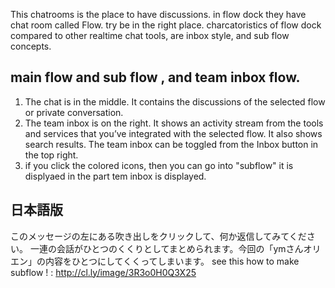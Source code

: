 
This chatrooms is the place to have discussions. in flow dock they have chat room called Flow. try be in the right place. 
charcatoristics of flow dock compared to other realtime chat tools, are inbox style, and sub flow concepts.

## main flow and sub flow , and team inbox flow.

1. The chat is in the middle. It contains the discussions of the selected flow or private conversation.
2. The team inbox is on the right. It shows an activity stream from the tools and services that you’ve integrated with the selected flow. It also shows search results. The team inbox can be toggled from the Inbox button in the top right.
3. if you click the colored icons, then you can go into "subflow" it is displyaed in the part tem inbox is displayed. 


日本語版
-----------------------------------------------------------------
このメッセージの左にある吹き出しをクリックして、何か返信してみてください。
一連の会話がひとつのくくりとしてまとめられます。今回の「ymさんオリエン」の内容をひとつにしてくくってしまいます。
see this how to make subflow ! : http://cl.ly/image/3R3o0H0Q3X25
